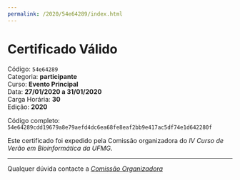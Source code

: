 ```yaml
---
permalink: /2020/54e64289/index.html
---
```


# Certificado Válido

Código: `54e64289`<br>
Categoria: **participante**<br>
Curso: **Evento Principal**<br>
Data: **27/01/2020 a 31/01/2020**<br>
Carga Horária: **30**<br>
Edição: **2020**<br>


Código completo: `54e64289cdd19679a8e79aefd4dc6ea68fe8eaf2bb9e417ac5df74e1d642280f`


Este certificado foi expedido pela Comissão organizadora do *IV Curso de Verão em Bioinformática da UFMG*.

----

Qualquer dúvida contacte a [_Comissão Organizadora_](<mailto:cursobioinfoufmg@gmail.com$subject=[Certificados]>)

